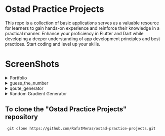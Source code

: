 # Ostad Practice Projects

This repo is a collection of basic applications serves as a valuable resource for learners to gain hands-on experience and reinforce their knowledge in a practical manner. Enhance your proficiency in Flutter and Dart while developing a deeper understanding of app development principles and best practices. Start coding and level up your skills.

# ScreenShots

 <details>
 <summary>Portfolio </summary>
 <img src="https://github.com/RafatMeraz/ostad-practice-projects/assets/53111065/d6afd43d-7ca3-4ba3-8944-34f91823140a" alt="s,2" width="200" height="400">
 </details>
  <details>
 <summary>guess_the_number </summary>
 <img src="https://github.com/RafatMeraz/ostad-practice-projects/assets/53111065/8045910b-1678-43a7-a80c-023c3f21d39b" alt="s,2" width="200" height="400">
 </details>
  <details>
 <summary>qoute_generator </summary>
 <img src="https://github.com/RafatMeraz/ostad-practice-projects/assets/53111065/d587aeb2-32af-4c20-b9e7-cdf2b753eec2" alt="s,2" width="200" height="400">
 </details>

 <details>
 <summary>Random Gradient Generator</summary>
  <p>Fun practice project. Generate gradient on button tap. Tap on color code to copy.</p>
  <img src="https://github.com/nbakh16/ostad-practice-projects/assets/38786346/cc50cd43-8a93-417c-9677-ee26096ba2cb" alt="random-gradient-gif" width="250">
 </details>

## To clone the "Ostad Practice Projects" repository

```
 git clone https://github.com/RafatMeraz/ostad-practice-projects.git
```
